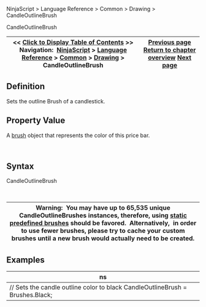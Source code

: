 ﻿


NinjaScript \> Language Reference \> Common \> Drawing \> CandleOutlineBrush






















CandleOutlineBrush







| \<\< [Click to Display Table of Contents](candleoutlinebrush.md) \>\> **Navigation:**     [NinjaScript](ninjascript-1.md) \> [Language Reference](language_reference_wip-1.md) \> [Common](common-1.md) \> [Drawing](drawing-1.md) \> CandleOutlineBrush | [Previous page](barbrushes-1.md) [Return to chapter overview](drawing-1.md) [Next page](candleoutlinebrushes-1.md) |
| --- | --- |











## Definition


Sets the outline Brush of a candlestick. 


## 


## Property Value


A [brush](http://msdn.microsoft.com/en-us/library/system.windows.media.brush(v=vs.110).aspx) object that represents the color of this price bar.


 


## Syntax


CandleOutlineBrush


 




| Warning:  You may have up to 65,535 unique CandleOutlineBrushes instances, therefore, using [static predefined brushes](working_with_brushes-1.md) should be favored.  Alternatively,  in order to use fewer brushes, please try to cache your custom brushes until a new brush would actually need to be created. |
| --- |



## 


## 


## Examples




| ns |
| --- |
| // Sets the candle outline color to black CandleOutlineBrush \= Brushes.Black; |









